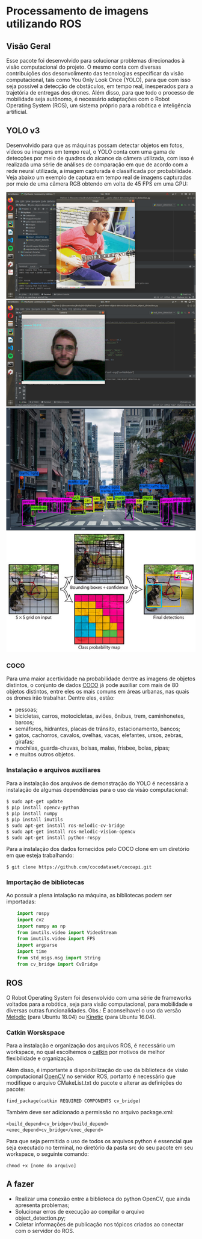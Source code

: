 # Processamento de imagens utilizando ROS

## Visão Geral 

Esse pacote foi desenvolvido para solucionar problemas direcionados à visão computacional do projeto. O mesmo conta com diversas contribuições dos desonvolimento das tecnologias específicar da visão computacional, tais como You Only Look Once (YOLO), para que com isso seja possível a detecção de obstáculos, em tempo real, inesperados para a trajetória de entregas dos drones. Além disso, para que todo o processo de mobilidade seja autônomo, é necessário adaptações com o Robot Operating System (ROS), um sistema próprio para a robótica e inteligência artificial.

## YOLO v3

Desenvolvido para que as máquinas possam detectar objetos em fotos, vídeos ou imagens em tempo real, o YOLO conta com uma gama de detecções por meio de quadros do alcance da câmera utilizada, com isso é realizada uma série de análises de comparação em que de acordo com a rede neural utilizada, a imagem capturada é classificada por probabilidade. Veja abaixo um exemplo de captura em tempo real de imagens capturadas por meio de uma câmera RGB obtendo em volta de 45 FPS em uma GPU:

![](images/image_detection.png)
![](images/real_time_detection.png)
![](images/cars_image_detection.png)
![](images/yolo_design.jpg)

### COCO

Para uma maior acertividade na probabilidade dentre as imagens de objetos distintos, o conjunto de dados [COCO](http://cocodataset.org/#home) já pode auxiliar com mais de 80 objetos distintos, entre eles os mais comuns em áreas urbanas, nas quais os drones irão trabalhar. Dentre eles, estão:
- pessoas;
- bicicletas, carros, motocicletas, aviões, ônibus, trem, caminhonetes, barcos;
- semáforos, hidrantes, placas de trânsito, estacionamento, bancos;
- gatos, cachorros, cavalos, ovelhas, vacas, elefantes, ursos, zebras, girafas;
- mochilas, guarda-chuvas, bolsas, malas, frisbee, bolas, pipas;
- e muitos outros objetos.

### Instalação e arquivos auxiliares

Para a instalação dos arquivos de demonstração do YOLO é necessária a instalação de algumas dependências para o uso da visão computacional:

    $ sudo apt-get update
    $ pip install opencv-python
    $ pip install numpy
    $ pip install imutils
    $ sudo apt-get install ros-melodic-cv-bridge
    $ sudo apt-get install ros-melodic-vision-opencv
    $ sudo apt-get install python-rospy

Para a instalação dos dados fornecidos pelo COCO clone em um diretório em que esteja trabalhando:

    $ git clone https://github.com/cocodataset/cocoapi.git

### Importação de bibliotecas

Ao possuir a plena intalação na máquina, as bibliotecas podem ser importadas:

```python
    import rospy
    import cv2
    import numpy as np
    from imutils.video import VideoStream
    from imutils.video import FPS
    import argparse
    import time
    from std_msgs.msg import String
    from cv_bridge import CvBridge
```

## ROS

O Robot Operating System foi desenvolvido com uma série de frameworks voltados para a robótica, seja para visão computacional, para mobilidade e diversas outras funcionalidades. 
Obs.: É aconselhavel o uso da versão [Melodic](http://wiki.ros.org/melodic/Installation/Ubuntu) (para Ubuntu 18.04) ou [Kinetic](http://wiki.ros.org/kinetic/Installation/Ubuntu) (para Ubuntu 16.04).

### Catkin Worskspace

Para a instalação e organização dos arquivos ROS, é necessário um workspace, no qual escolhemos o [catkin](http://wiki.ros.org/pt_BR/ROS/Tutorials/InstallingandConfiguringROSEnvironment#Instale_o_ROS) por motivos de melhor flexibilidade e organização.

Além disso, é importante a disponibilização do uso da biblioteca de visão computacional [OpenCV](http://opencv.org/) no servidor ROS, portanto é necessário que modifique o arquivo CMakeList.txt do pacote e alterar as definições do pacote:

    find_package(catkin REQUIRED COMPONENTS cv_bridge)

Também deve ser adicionado a permissão no arquivo package.xml:

    <build_depend>cv_bridge</build_depend>
    <exec_depend>cv_bridge</exec_depend>

Para que seja permitida o uso de todos os arquivos python é essencial que seja executado no terminal, no diretório da pasta src do seu pacote em seu workspace, o seguinte comando:

    chmod +x [nome do arquivo]

## A fazer

- Realizar uma conexão entre a biblioteca do python OpenCV, que ainda apresenta problemas;
- Solucionar erros de execução ao compilar o arquivo object_detection.py;
- Coletar informações de publicação nos tópicos criados ao conectar com o servidor do ROS.